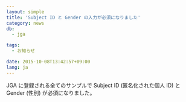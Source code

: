 ```yaml
---
layout: simple
title: 'Subject ID と Gender の入力が必須になりました'
category: news
db:
  - jga

tags:
  - お知らせ

date: 2015-10-08T13:42:57+09:00
lang: ja
---
```


JGA に登録される全てのサンプルで Subject ID (匿名化された個人 ID) と Gender (性別) が必須になりました。
